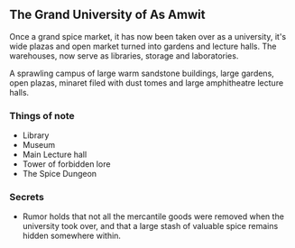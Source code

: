## The Grand University of As Amwit

Once a grand spice market, it has now been taken over as a university, it's wide plazas and open market turned into gardens and lecture halls. The warehouses, now serve as libraries, storage and laboratories.

A sprawling campus of large warm sandstone buildings, large gardens, open plazas, minaret filed with dust tomes and large amphitheatre lecture halls.

### Things of note  

* Library
* Museum
* Main Lecture hall
* Tower of forbidden lore
* The Spice Dungeon

### Secrets

* Rumor holds that not all the mercantile goods were removed when the university took over, and that a large stash of valuable spice remains hidden somewhere within.